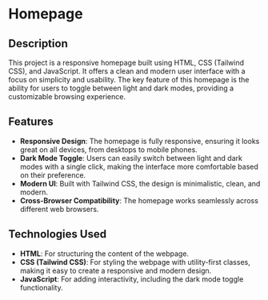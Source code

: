 # Homepage 

## Description

This project is a responsive homepage built using HTML, CSS (Tailwind CSS), and JavaScript. It offers a clean and modern user interface with a focus on simplicity and usability. The key feature of this homepage is the ability for users to toggle between light and dark modes, providing a customizable browsing experience.

## Features

- **Responsive Design**: The homepage is fully responsive, ensuring it looks great on all devices, from desktops to mobile phones.
- **Dark Mode Toggle**: Users can easily switch between light and dark modes with a single click, making the interface more comfortable based on their preference.
- **Modern UI**: Built with Tailwind CSS, the design is minimalistic, clean, and modern.
- **Cross-Browser Compatibility**: The homepage works seamlessly across different web browsers.

## Technologies Used

- **HTML**: For structuring the content of the webpage.
- **CSS (Tailwind CSS)**: For styling the webpage with utility-first classes, making it easy to create a responsive and modern design.
- **JavaScript**: For adding interactivity, including the dark mode toggle functionality.
